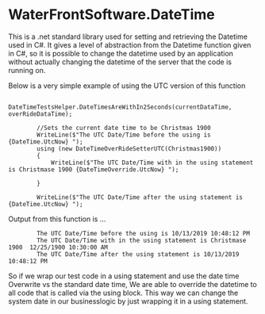 # WaterFrontSoftware.DateTime
This is a .net standard library used for setting and retrieving the Datetime used in C#. It gives a level of abstraction from the Datetime function given in C#, so it is possible to change the datetime used by an application without actually changing the datetime of the server that the code is running on. 

Below is a very simple example of using the UTC version of this function

             DateTimeTestsHelper.DateTimesAreWithIn2Seconds(currentDataTime, overRideDataTime);

            //Sets the current date time to be Christmas 1900
            WriteLine($"The UTC Date/Time before the using is {DateTime.UtcNow} ");
            using (new DateTimeOverRideSetterUTC(Christmas1900))
            {
                WriteLine($"The UTC Date/Time with in the using statement is Christmase 1900 {DateTimeOverride.UtcNow} ");
               
            }

            WriteLine($"The UTC Date/Time after the using statement is {DateTime.UtcNow} ");

Output from this function is ...
            
            The UTC Date/Time before the using is 10/13/2019 10:48:12 PM 
            The UTC Date/Time with in the using statement is Christmase 1900  12/25/1900 10:30:00 AM 
            The UTC Date/Time after the using statement is 10/13/2019 10:48:12 PM 

So if we wrap our test code in a using statement and use the date time Overwrite vs the standard date time, We are able to override the datetime to all code that is called via the using block. This way we can change the system date in our businesslogic by just wrapping it in a using statement.


